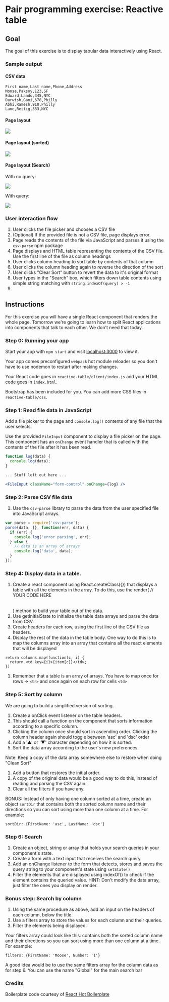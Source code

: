 # Pair programming exercise: Reactive table

## Goal

The goal of this exercise is to display tabular data interactively using React.

### Sample output

#### CSV data

```csv
First name,Last name,Phone,Address
Moose,Paksoy,123,SF
Edward,Lando,345,NYC
Darwish,Gani,678,Philly
Abhi,Ramesh,910,Philly
Lane,Rettig,333,NYC
```

#### Page layout

![](img/layout.png)

#### Page layout (sorted)

![](img/layout-sort.png)

#### Page layout (Search)

With no query:

![](img/layout-search.png)

With query:

![](img/layout-search2.png)

### User interaction flow

1. User clicks the file picker and chooses a CSV file
1. (Optional) If the provided file is not a CSV file, page displays error.
1. Page reads the contents of the file via JavaScript and parses it using the
   `csv-parse` npm package
1. Page displays and HTML table representing the contents of the CSV file.
   Use the first line of the file as column headings
1. User clicks column heading to sort table by contents of that column
1. User clicks the column heading again to reverse the direction of the
   sort
1. User clicks "Clear Sort" button to revert the data to it's original format
1. User types in the "Search" box, which filters down table contents
   using simple string matching with `string.indexOf(query) > -1`
1.

## Instructions

For this exercise you will have a single React component that renders the
whole page. Tomorrow we're going to learn how to split React applications
into components that talk to each other. We don't need that today.

### Step 0: Running your app

Start your app with `npm start` and visit
[localhost:3000](http://localhost:3000/) to view it.

Your app comes preconfigured `webpack` hot module reloader so you don't
have to use nodemon to restart after making changes.

Your React code goes in `reactive-table/client/index.js` and your
HTML code goes in `index.html`.

Bootstrap has been included for you. You can add more CSS files in
`reactive-table/css`.

### Step 1: Read file data in JavaScript

Add a file picker to the page and `console.log()`  contents of any file
that the user selects.

Use the provided `FileInput` component to display a file picker on the page.
This component has an `onChange` event handler that is called with the contents
of the file after it has been read.

```jsx
function log(data) {
  console.log(data);
}

... Stuff left out here ...

<FileInput className="form-control" onChange={log} />
```

### Step 2: Parse CSV file data

1. Use the `csv-parse` library to parse the data from the user specified file
   into JavaScript arrays.

  ```javascript
  var parse = require('csv-parse');
  parse(data, {}, function(err, data) {
    if (err) {
      console.log('error parsing', err);
    } else {
      // data is an array of arrays
      console.log('data', data);
    }
  });
  ```
### Step 4: Display data in a table.

1. Create a react component using React.createClass({}) that displays a table with all the elements in the array.
  To do this, use the render(<table> // YOUR CODE HERE </table>) method to build your table out of the data.
1. Use getInitialState to initialize the table data arrays and parse the data from CSV.
1. Create headers for each row, using the first line of the CSV file as headers.
1. Display the rest of the data in the table body. One way to do this is to map the columns array into an array that contains
all the react elements that will be displayed
```
return columns.map(function(c, i) {
  return <td key={i}>{item[c]}</td>;
})
```
1. Remember that a table is an array of arrays. You have to map once for rows -> `<tr>` and once again on each row for cells `<td>`


### Step 5: Sort by column

We are going to build a simplified version of sorting.
1. Create a onClick event listener on the table headers.
1. This should call a function on the component that sorts information according to a specific column.
1. Clicking the column once should sort in ascending order. Clicking the column header again should toggle between 'asc' and 'dsc' order
1. Add a '▲' or '▼' character depending on how it is sorted.
1. Sort the data array according to the user's new preferences.

Note: Keep a copy of the data array somewhere else to restore when doing "Clean Sort"
1. Add a button that restores the initial order.
1. A copy of the original data would be a good way to do this, instead of reading and parsing the CSV again.
1. Clear all the filters if you have any.

BONUS: Instead of only having one column sorted at a time, create an object `sortDir` that
contains both the sorted column name and their directions so you can sort using more than one column at a time. For example:
```
sortDir: {FirstName: 'asc', LastName: 'dsc'}
```

### Step 6: Search

1. Create an object, string or array that holds your search queries in your component's state.
1. Create a form with a text input that receives the search query.
1. Add an onChange listener to the form that detects, stores and saves the query string to your component's state using `setState()`
1. Filter the elements that are displayed using indexOf() to check if the element contains the queried value.
HINT: Don't modify the data array, just filter the ones you display on render.

### Bonus step: Search by column

1. Using the same procedure as above, add an input on the headers of each column, below the title.
1. Use a filters array to store the values for each column and their queries.
1. Filter the elements being displayed.

Your filters array could look like this:
contains both the sorted column name and their directions so you can sort using more than one column at a time. For example:
```
filters: {FirstName: 'Moose', Number: '1'}
```
A good idea would be to use the same filters array for the column data as for step 6.
You can use the name "Global" for the main search bar

### Credits

Boilerplate code courtesy of
[React Hot Boilerplate](https://github.com/gaearon/react-hot-boilerplate)
